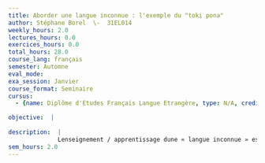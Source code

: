 ```yaml
---
title: Aborder une langue inconnue : l'exemple du "toki pona"
author: Stéphane Borel  \-  31EL014
weekly_hours: 2.0
lectures_hours: 0.0
exercices_hours: 0.0
total_hours: 28.0
course_lang: français
semester: Automne
eval_mode: 
exa_session: Janvier
course_format: Seminaire
cursus:
  - {name: Diplôme d'Etudes Français Langue Etrangère, type: N/A, credits: \-}

objective:  |
            
description:  |
              Lenseignement / apprentissage dune « langue inconnue » est un concept émergent dans les cursus de FLE, où il se voit proposé de manière grandissante. Lidée est de pouvoir se replonger en situation dapprenant-débutant afin de considérer la mise en place de stratégies permettant dappréhender une nouvelle langue et den optimiser sa progression, tout en renforçant les compétences de la L2. Le toki pona est une langue construite, créée par Sonja Lang en 2001, qui ne contient que 123 mots. Son système minimaliste - mais néanmoins complet - constitue la philosophie de base de cette langue. Après une entrée facilitée dans les premières phases de lapprentissage, nous tenterons de résoudre un ensemble de problèmes et de questions soulevés par cette expérience au moyen dexercices de traduction vers le français. La langue minimaliste nous permettra ainsi déclairer le français, devenu langue "maximaliste", et nous aborderons, entre autres, trois types de phrases complexes (subordonnées relatives, complétives et circonstancielles).
sem_hours: 2.0
---
```

